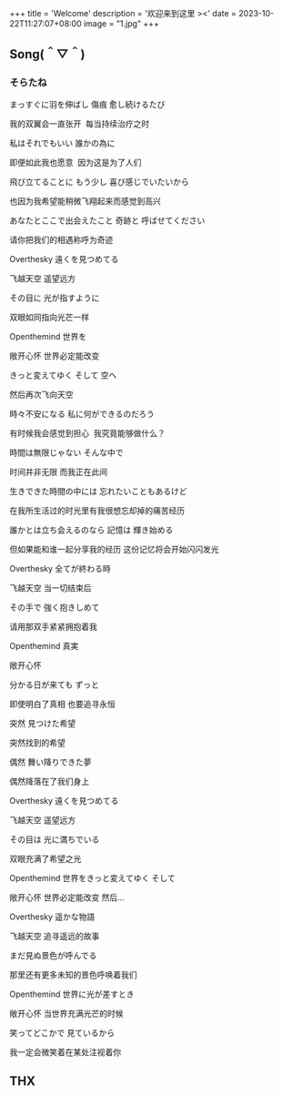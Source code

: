+++
title = 'Welcome'
description = '欢迎来到这里 ><'
date = 2023-10-22T11:27:07+08:00
image = "1.jpg"
+++

## Song(＾▽＾)

### そらたね

まっすぐに羽を伸ばし 傷痕 愈し続けるたび

我的双翼会一直张开  每当持续治疗之时

私はそれでもいい 誰かの為に

即便如此我也愿意  因为这是为了人们

飛び立てることに もう少し 喜び感じでいたいから

也因为我希望能稍微飞翔起来而感觉到高兴

あなたとここで出会えたこと 奇跡と 呼ばせてください

请你把我们的相遇称呼为奇迹

Overthesky 遠くを見つめてる

飞越天空 遥望远方

その目に 光が指すように

双眼如同指向光芒一样

Openthemind 世界を

敞开心怀 世界必定能改变

きっと変えてゆく そして 空へ

然后再次飞向天空

時々不安になる 私に何ができるのだろう

有时候我会感觉到担心  我究竟能够做什么？

時間は無限じゃない そんな中で

时间并非无限 而我正在此间

生きできた時間の中には 忘れたいこともあるけど

在我所生活过的时光里有我很想忘却掉的痛苦经历

誰かとは立ち会えるのなら 記憶は 輝き始める

但如果能和谁一起分享我的经历 这份记忆将会开始闪闪发光

Overthesky 全てが終わる時

飞越天空 当一切结束后

その手で 強く抱きしめて

请用那双手紧紧拥抱着我

Openthemind 真実

敞开心怀

分かる日が来ても ずっと

即使明白了真相 也要追寻永恒

突然 見つけた希望

突然找到的希望

偶然 舞い降りできた夢

偶然降落在了我们身上

Overthesky 遠くを見つめてる

飞越天空 遥望远方

その目は 光に満ちでいる

双眼充满了希望之光

Openthemind 世界をきっと変えてゆく そして

敞开心怀 世界必定能改变 然后…

Overthesky 遥かな物語

飞越天空 追寻遥远的故事

まだ見ぬ景色が呼んでる

那里还有更多未知的景色呼唤着我们

Openthemind 世界に光が差すとき

敞开心怀 当世界充满光芒的时候

笑ってどこかで 見ているから

我一定会微笑着在某处注视着你

## THX
